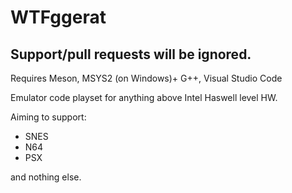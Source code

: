 # WTFggerat

## Support/pull requests will be ignored.


Requires Meson, MSYS2 (on Windows)+ G++, Visual Studio Code

Emulator code playset for anything above Intel Haswell level HW.

Aiming to support:
* SNES
* N64
* PSX

and nothing else.